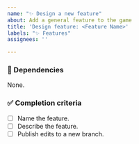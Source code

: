 ```yaml
---
name: "✨ Design a new feature"
about: Add a general feature to the game
title: 'Design feature: <Feature Name>'
labels: "✨ Features"
assignees: ''

---
```


<!-- Pitch the feature in this description. -->

### 🛑 Dependencies
<!-- Are there any issues that need to be completed before this one? -->
None.

### ✅ Completion criteria
- [ ] Name the feature.
- [ ] Describe the feature.
- [ ] Publish edits to a new branch. <!-- Don't directly commit to main. -->
<!-- Add anything else deemed necessary. If the feature is a big one, consider making new issues with the "Design a feature functionality" template and parenting them to this issue. -->
